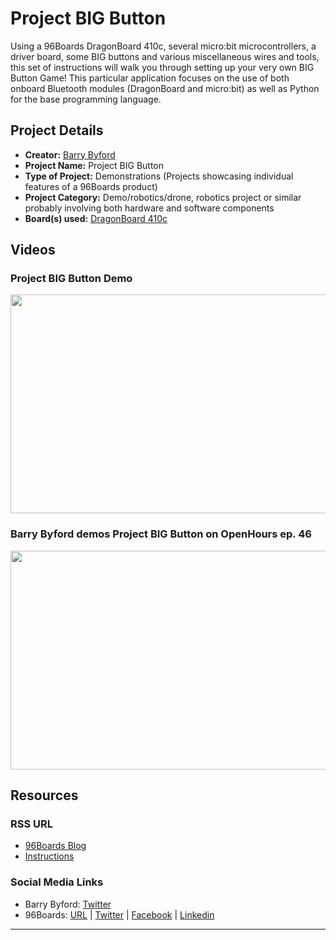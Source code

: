 # Project BIG Button

Using a 96Boards DragonBoard 410c, several micro:bit microcontrollers, a driver board, some BIG buttons and various miscellaneous wires and tools, this set of instructions will walk you through setting up your very own BIG Button Game! This particular application focuses on the use of both onboard Bluetooth modules (DragonBoard and micro:bit) as well as Python for the base programming language.

## Project Details

- **Creator:** [Barry Byford](https://twitter.com/uk_baz)
- **Project Name:** Project BIG Button
- **Type of Project:** Demonstrations (Projects showcasing individual features of a 96Boards product)
- **Project Category:** Demo/robotics/drone, robotics project or similar probably involving both hardware and software components
- **Board(s) used:** [DragonBoard 410c](http://www.96boards.org/product/dragonboard410c/)

## Videos

### Project BIG Button Demo

[<img src="https://github.com/96boards/website/blob/master/96boards.org/Projects/Archive/ProjectBIGButton/Images/ProjectBIGButton_Video_Demo.png?raw=true" data-canonical-src="https://github.com/96boards/website/blob/master/96boards.org/Projects/Archive/ProjectBIGButton/Images/ProjectBIGButton_Video_Demo.png?raw=true" width="600" height="350" />](https://youtu.be/VeuXedlyDvc)

### Barry Byford demos Project BIG Button on OpenHours ep. 46

[<img src="https://github.com/96boards/website/blob/master/96boards.org/Projects/Archive/ProjectBIGButton/Images/ProjectBIGButton_Video_OpenHours.png?raw=true" data-canonical-src="https://github.com/96boards/website/blob/master/96boards.org/Projects/Archive/ProjectBIGButton/Images/ProjectBIGButton_Video_OpenHours.png?raw=true" width="600" height="350" />](https://youtu.be/F6xZPTO9eO0)

## Resources

### RSS URL

- [96Boards Blog](http://www.96boards.org/blog/project-big-button-barry-byford/)
- [Instructions](https://ukbaz.github.io/howto/proj_big_btn.html)

### Social Media Links

- Barry Byford: [Twitter](https://twitter.com/uk_baz)
- 96Boards: [URL](http://www.96boards.org/) | [Twitter](https://twitter.com/96boards) | [Facebook](https://www.facebook.com/96Boards) | [Linkedin](https://www.linkedin.com/showcase/6637095/)


***
